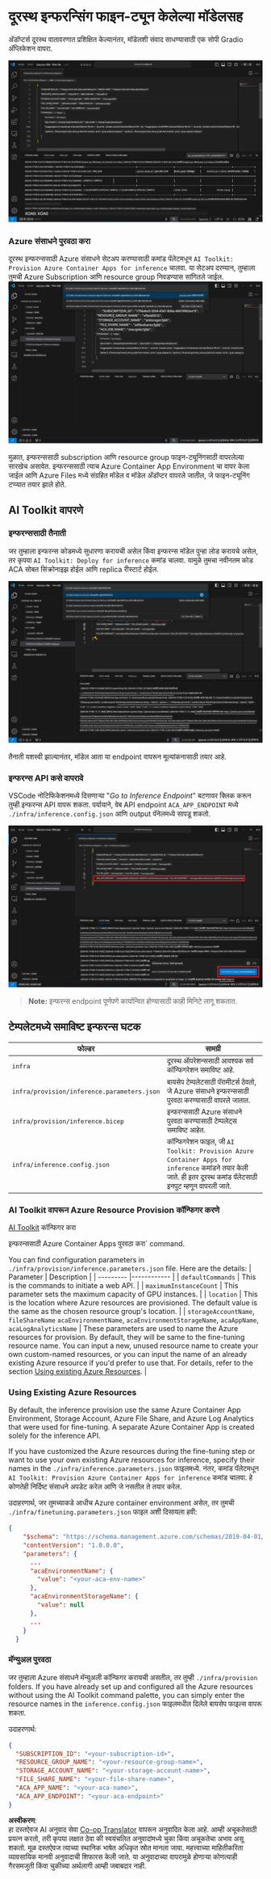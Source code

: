 <!--
CO_OP_TRANSLATOR_METADATA:
{
  "original_hash": "a54cd3d65b6963e4e8ce21e143c3ab04",
  "translation_date": "2025-05-09T12:35:35+00:00",
  "source_file": "md/01.Introduction/03/Remote_Interence.md",
  "language_code": "mr"
}
-->
# दूरस्थ इन्फरन्सिंग फाइन-ट्यून केलेल्या मॉडेलसह

अ‍ॅडॉप्टर्स दूरस्थ वातावरणात प्रशिक्षित केल्यानंतर, मॉडेलशी संवाद साधण्यासाठी एक सोपी Gradio अ‍ॅप्लिकेशन वापरा.

![Fine-tune complete](../../../../../translated_images/log-finetuning-res.4b3ee593f24d3096742d09375adade22b217738cab93bc1139f224e5888a1cbf.mr.png)

### Azure संसाधने पुरवठा करा
दूरस्थ इन्फरन्ससाठी Azure संसाधने सेटअप करण्यासाठी कमांड पॅलेटमधून `AI Toolkit: Provision Azure Container Apps for inference` चालवा. या सेटअप दरम्यान, तुम्हाला तुमची Azure Subscription आणि resource group निवडण्यास सांगितले जाईल.  
![Provision Inference Resource](../../../../../translated_images/command-provision-inference.b294f3ae5764ab45b83246d464ad5329b0de20cf380f75a699b4cc6b5495ca11.mr.png)
   
मुळात, इन्फरन्ससाठी subscription आणि resource group फाइन-ट्यूनिंगसाठी वापरलेल्या सारखेच असावेत. इन्फरन्ससाठी त्याच Azure Container App Environment चा वापर केला जाईल आणि Azure Files मध्ये संग्रहित मॉडेल व मॉडेल अ‍ॅडॉप्टर वापरले जातील, जे फाइन-ट्यूनिंग टप्प्यात तयार झाले होते.

## AI Toolkit वापरणे

### इन्फरन्ससाठी तैनाती  
जर तुम्हाला इन्फरन्स कोडमध्ये सुधारणा करायची असेल किंवा इन्फरन्स मॉडेल पुन्हा लोड करायचे असेल, तर कृपया `AI Toolkit: Deploy for inference` कमांड चालवा. यामुळे तुमचा नवीनतम कोड ACA सोबत सिंक्रोनाइझ होईल आणि replica रीस्टार्ट होईल.

![Deploy for inference](../../../../../translated_images/command-deploy.cb6508c973d6257e649aa4f262d3c170a374da3e9810a4f3d9e03935408a592b.mr.png)

तैनाती यशस्वी झाल्यानंतर, मॉडेल आता या endpoint वापरून मूल्यांकनासाठी तयार आहे.

### इन्फरन्स API कसे वापरावे

VSCode नोटिफिकेशनमध्ये दिसणाऱ्या "*Go to Inference Endpoint*" बटणावर क्लिक करून तुम्ही इन्फरन्स API वापरू शकता. पर्यायाने, वेब API endpoint `ACA_APP_ENDPOINT` मध्ये `./infra/inference.config.json` आणि output पॅनेलमध्ये सापडू शकतो.

![App Endpoint](../../../../../translated_images/notification-deploy.00f4267b7aa6a18cfaaec83a7831b5d09311d5d96a70bb4c9d651ea4a41a8af7.mr.png)

> **Note:** इन्फरन्स endpoint पूर्णपणे कार्यान्वित होण्यासाठी काही मिनिटे लागू शकतात.

## टेम्पलेटमध्ये समाविष्ट इन्फरन्स घटक

| फोल्डर | सामग्री |
| ------ |--------- |
| `infra` | दूरस्थ ऑपरेशन्ससाठी आवश्यक सर्व कॉन्फिगरेशन समाविष्ट आहे. |
| `infra/provision/inference.parameters.json` | बायसेप टेम्पलेटसाठी पॅरामीटर्स ठेवतो, जे Azure संसाधने इन्फरन्ससाठी पुरवठा करण्यासाठी वापरले जातात. |
| `infra/provision/inference.bicep` | इन्फरन्ससाठी Azure संसाधने पुरवठा करण्यासाठी टेम्पलेट्स समाविष्ट आहेत. |
| `infra/inference.config.json` | कॉन्फिगरेशन फाइल, जी `AI Toolkit: Provision Azure Container Apps for inference` कमांडने तयार केली जाते. ही इतर दूरस्थ कमांड पॅलेटसाठी इनपुट म्हणून वापरली जाते. |

### AI Toolkit वापरून Azure Resource Provision कॉन्फिगर करणे
[AI Toolkit](https://marketplace.visualstudio.com/items?itemName=ms-windows-ai-studio.windows-ai-studio) कॉन्फिगर करा

इन्फरन्ससाठी Azure Container Apps पुरवठा करा` command.

You can find configuration parameters in `./infra/provision/inference.parameters.json` file. Here are the details:
| Parameter | Description |
| --------- |------------ |
| `defaultCommands` | This is the commands to initiate a web API. |
| `maximumInstanceCount` | This parameter sets the maximum capacity of GPU instances. |
| `location` | This is the location where Azure resources are provisioned. The default value is the same as the chosen resource group's location. |
| `storageAccountName`, `fileShareName` `acaEnvironmentName`, `acaEnvironmentStorageName`, `acaAppName`,  `acaLogAnalyticsName` | These parameters are used to name the Azure resources for provision. By default, they will be same to the fine-tuning resource name. You can input a new, unused resource name to create your own custom-named resources, or you can input the name of an already existing Azure resource if you'd prefer to use that. For details, refer to the section [Using existing Azure Resources](../../../../../md/01.Introduction/03). |

### Using Existing Azure Resources

By default, the inference provision use the same Azure Container App Environment, Storage Account, Azure File Share, and Azure Log Analytics that were used for fine-tuning. A separate Azure Container App is created solely for the inference API. 

If you have customized the Azure resources during the fine-tuning step or want to use your own existing Azure resources for inference, specify their names in the `./infra/inference.parameters.json` फाइलमध्ये. नंतर, कमांड पॅलेटमधून `AI Toolkit: Provision Azure Container Apps for inference` कमांड चालवा. हे कोणतेही निर्दिष्ट संसाधने अपडेट करेल आणि जे नसतील ते तयार करेल.

उदाहरणार्थ, जर तुमच्याकडे आधीच Azure container environment असेल, तर तुमची `./infra/finetuning.parameters.json` फाइल अशी दिसायला हवी:

```json
{
    "$schema": "https://schema.management.azure.com/schemas/2019-04-01/deploymentParameters.json#",
    "contentVersion": "1.0.0.0",
    "parameters": {
      ...
      "acaEnvironmentName": {
        "value": "<your-aca-env-name>"
      },
      "acaEnvironmentStorageName": {
        "value": null
      },
      ...
    }
  }
```

### मॅन्युअल पुरवठा  
जर तुम्हाला Azure संसाधने मॅन्युअली कॉन्फिगर करायची असतील, तर तुम्ही `./infra/provision` folders. If you have already set up and configured all the Azure resources without using the AI Toolkit command palette, you can simply enter the resource names in the `inference.config.json` फाइलमधील दिलेले बायसेप फाइल्स वापरू शकता.

उदाहरणार्थ:

```json
{
  "SUBSCRIPTION_ID": "<your-subscription-id>",
  "RESOURCE_GROUP_NAME": "<your-resource-group-name>",
  "STORAGE_ACCOUNT_NAME": "<your-storage-account-name>",
  "FILE_SHARE_NAME": "<your-file-share-name>",
  "ACA_APP_NAME": "<your-aca-name>",
  "ACA_APP_ENDPOINT": "<your-aca-endpoint>"
}
```

**अस्वीकरण**:  
हा दस्तऐवज AI अनुवाद सेवा [Co-op Translator](https://github.com/Azure/co-op-translator) वापरून अनुवादित केला आहे. आम्ही अचूकतेसाठी प्रयत्न करतो, तरी कृपया लक्षात ठेवा की स्वयंचलित अनुवादांमध्ये चुका किंवा अचूकतेचा अभाव असू शकतो. मूळ दस्तऐवज त्याच्या स्थानिक भाषेत अधिकृत स्रोत मानला जावा. महत्त्वाच्या माहितीकरिता व्यावसायिक मानवी अनुवादाची शिफारस केली जाते. या अनुवादाच्या वापरामुळे होणाऱ्या कोणत्याही गैरसमजुती किंवा चुकीच्या अर्थलागी आम्ही जबाबदार नाही.
